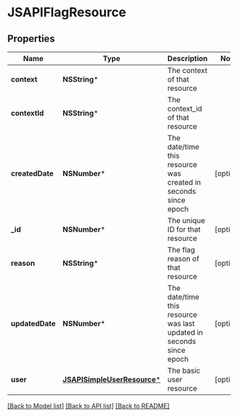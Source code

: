 # JSAPIFlagResource

## Properties
Name | Type | Description | Notes
------------ | ------------- | ------------- | -------------
**context** | **NSString*** | The context of that resource | 
**contextId** | **NSString*** | The context_id of that resource | 
**createdDate** | **NSNumber*** | The date/time this resource was created in seconds since epoch | [optional] 
**_id** | **NSNumber*** | The unique ID for that resource | [optional] 
**reason** | **NSString*** | The flag reason of that resource | [optional] 
**updatedDate** | **NSNumber*** | The date/time this resource was last updated in seconds since epoch | [optional] 
**user** | [**JSAPISimpleUserResource***](JSAPISimpleUserResource.md) | The basic user resource | [optional] 

[[Back to Model list]](../README.md#documentation-for-models) [[Back to API list]](../README.md#documentation-for-api-endpoints) [[Back to README]](../README.md)


